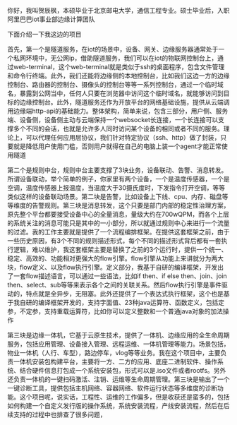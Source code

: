 你好，我叫贺辰枫，本硕毕业于北京邮电大学，通信工程专业。硕士毕业后，入职阿里巴巴iot事业部边缘计算团队

下面介绍一下我这边的项目

首先，第一个是隧道服务，在iot的场景中，设备、网关、边缘服务器通常处于一个私网环境中，无公网ip，借助隧道服务，我们可以在iot的物联网控制台上，通过web-terminal，这个web-terminal就是类似于ssh的桌面程序，包含文件管理和命令行终端。此外，我们还能将边缘侧的本地控制台，比如我们这边一方的边缘控制台、路由器的控制台、摄像头的控制台等等一系列控制台，通过一个临时域名，暴露到公网当中，任何人只要在浏览器中访问这个临时域名，就能够访问到目标的边缘控制台。此外，隧道服务还作为开放平台的网络基础设施，提供从云端调用边缘端http-api的基础能力。整体架构，简单来说，包含三部分，用户侧、服务端、设备侧，设备侧主动与云端保持一个websocket长连接，一个长连接可以支撑多个不同的会话，也就是允许多人同时访问某个设备的相同或者不同的服务。理论上，可以代理任何应用层协议，我们针对特定协议（ssh、http）做了封装，只要就是降低用户使用门槛，否则用户就得在自己的电脑上装一个agent才能正常使用隧道

第二个是规则中台，规则中台主要支撑了3块业务，设备联动、告警、消息转发。所谓设备联动，举个简单的例子，你家里有两个设备，一个是温度传感器，一个是空调，温度传感器上报温度，当温度大于30摄氏度时，下发指令打开空调，等等类似这样的设备联动场景。第二块是告警，比如设备上下线、cpu、内存、磁盘等等维度的告警规则。第三块是消息转发，这个只要是部门内部的稳定性治理方案，原先整个平台都要接受设备中心的全量消息，量级大约在700wQPM，而各个上层的系统关注的消息可能只是其中的一小部分，所以就通过规则中心来进行一个流量的过滤。我的工作主要就是提供了一个流程编排框架。在提供这套框架之前，由于一些历史原因，有3个不同的规则描述形式，每个不同的描述形式背后都有一套执行逻辑，难以维护，我这套框架主要是替换了之前的3个运行时，提供一个统一、稳定、高效的、功能相对更强大的flow引擎。flow引擎从功能上来讲就分为两大块，flow定义、以及flow执行引擎。定义部分，我基于自研的编译框架，开发出了一套flow描述语言，可以通过一些语法，比如if then、if else then、join、join then、select、sub等等来表示各个之间的关联关系。然后flow执行引擎是事件驱动的，特点就是全异步，无阻塞。此外还提供了一个表达式执行框架，这个也是基于我自研的编译框架开发的，支持字面值、23种java运算符、函数定义，包括定参，不定参，支持重载运算符，比如你可以定义整数和一个普通java对象的加法操作

第三块是边缘一体机，它基于云原生技术，提供了一体机、边缘应用的全生命周期服务，包括应用管理、设备接入管理、远程运维、一体机管理等能力。场景包括，物业一体机（人行、车型），路边停车，vlog等等业务。我在这个项目中，主要负责一体机安装包构建平台，主要将一方、二方的应用、底座二进制软件、操作系统、结合硬件信息打包成一个系统安装包，形式可以是.iso文件或者rootfs。另外还负责一体机的一键扫码激活、注销、运维等生命周期管理。第三块是输出了一个一键诊断工具，提供包括主机网络、容器网络、软件运行状态等多维度的诊断功能。这个项目呢，说实话，工程性、运维的工作偏多，但是收获还是蛮多的，包括如何构建一个自定义发行版的操作系统，系统安装流程，产线安装流程，然后在后续支持的过程中也排查了很多问题，